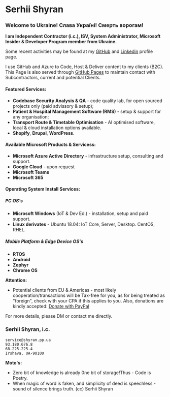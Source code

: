 # Serhii Shyran

### Welcome to Ukraine! Слава Україні! Смерть ворогам!

**I am Independent Contractor (i.c.), ISV, System Administrator, Microsoft Insider & Developer Program member from Ukraine.**

Some recent activities may be found at my [GitHub](https://github.com/sshyran) and [Linkedin](https://www.linkedin.com/in/shyran) profile page.

I use GitHub and Azure to Code, Host & Deliver content to my clients (B2C). 
This Page is also served through [GitHub Pages](https://sshyran.github.io/shyran.pp.ua/) to maintain contact with Subcontractors, current and potential Clients.

#### Featured Services:
* **Codebase Security Analysis & QA** - code quality lab, for open sourced projects only (paid advissory & setup);
* **Patient & Hospital Management Software (RMS)** - setup & support for any organisation;
* **Transport Route & Timetable Optimisation** - AI optimised software, local & cloud installation options available.
* **Shopify**, **Drupal**, **WordPress**.

#### Available Microsoft Products & Servicess:
* **Microsoft Azure Active Directory** - infrastructure setup, consulting and support.
* **Google Cloud** - upon request
* **Microsoft Teams**
* **Microsoft 365**

#### Operating System Install Services:
##### PC OS's
* **Microsoft Windows** (IoT & Dev Ed.) - installation, setup and paid support.
* **Linux derivates** - Ubuntu 18.04: IoT Core, Server, Desktop. CentOS, RHEL. 

##### Mobile Platform & Edge Device OS's
* **RTOS**
* **Android**
* **Zephyr**
* **Chrome OS**

**Attention:**
* Potential clients from EU & Americas - most likely cooperation/transactions will be Tax-free for you, as for being treated as "foreign", check with your CPA if this applies to you. Also, donations are kindly accepted: [Donate with PayPal](https://www.paypal.com/donate/?hosted_button_id=SC6BRHXG388RL)

For more details, please DM or contact me directly. 

### Serhii Shyran, i.c.
```
service@shyran.pp.ua
93.180.676.8
68.225.225.4
Irshava, UA-90100
```
**Moto's:**
* Zero bit of knowledge is already 0ne bit of storage!Thus - Code is Poetry.
* When magic of word is faken, and simplicity of deed is speechless - sound of silence brings truth. (cc) Serhii Shyran

              
<!--
###
![This is an image](https://myoctocat.com/assets/images/base-octocat.svg)
###
<form action="https://www.paypal.com/donate" method="post" target="_top">
<input type="hidden" name="hosted_button_id" value="SC6BRHXG388RL" />
<input type="image" src="https://www.paypalobjects.com/en_US/i/btn/btn_donateCC_LG.gif" border="0" name="submit" title="PayPal - The safer, easier way to pay online!" alt="Donate with PayPal button" />
<img alt="" border="0" src="https://www.paypal.com/en_UA/i/scr/pixel.gif" width="1" height="1" />
</form>
-->
